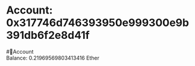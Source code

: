 
Account: 0x317746d746393950e999300e9b391db6f2e8d41f
===================================================
  
#📜Account  
Balance: 0.21969569803413416 Ether